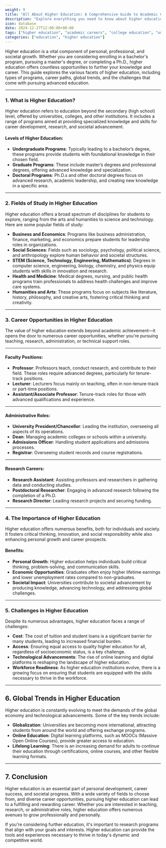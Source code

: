 ```yaml
---
weight: 9
title: "All About Higher Education: A Comprehensive Guide to Academic Careers"
description: "Explore everything you need to know about higher education, from undergraduate to doctoral programs, career opportunities in academia, and the importance of higher education in today's world."
icon: database
date: 2024-12-27T12:00:00+00:00
tags: ["higher education", "academic careers", "college education", "university programs", "education trends"]
categories: ["education", "higher education"]
---
```


Higher education is a vital component of personal, professional, and societal growth. Whether you are considering enrolling in a bachelor's program, pursuing a master's degree, or completing a Ph.D., higher education offers countless opportunities to further your knowledge and career. This guide explores the various facets of higher education, including types of programs, career paths, global trends, and the challenges that come with pursuing advanced education.

---

### 1. What is Higher Education?

Higher education refers to education beyond the secondary (high school) level, offered by universities, colleges, and other institutions. It includes a range of programs aimed at providing specialized knowledge and skills for career development, research, and societal advancement.

#### Levels of Higher Education:
- **Undergraduate Programs**: Typically leading to a bachelor’s degree, these programs provide students with foundational knowledge in their chosen field.
- **Graduate Programs**: These include master’s degrees and professional degrees, offering advanced knowledge and specialization.
- **Doctoral Programs**: Ph.D.s and other doctoral degrees focus on advanced research, academic leadership, and creating new knowledge in a specific area.

---

### 2. Fields of Study in Higher Education

Higher education offers a broad spectrum of disciplines for students to explore, ranging from the arts and humanities to science and technology. Here are some popular fields of study:

- **Business and Economics**: Programs like business administration, finance, marketing, and economics prepare students for leadership roles in organizations.
- **Social Sciences**: Fields such as sociology, psychology, political science, and anthropology explore human behavior and societal structures.
- **STEM (Science, Technology, Engineering, Mathematics)**: Degrees in computer science, engineering, biology, chemistry, and physics equip students with skills in innovation and research.
- **Health and Medicine**: Medical degrees, nursing, and public health programs train professionals to address health challenges and improve care systems.
- **Humanities and Arts**: These programs focus on subjects like literature, history, philosophy, and creative arts, fostering critical thinking and creativity.

---

### 3. Career Opportunities in Higher Education

The value of higher education extends beyond academic achievement—it opens the door to numerous career opportunities, whether you're pursuing teaching, research, administration, or technical support roles.

---

#### Faculty Positions:
- **Professor**: Professors teach, conduct research, and contribute to their field. These roles require advanced degrees, particularly for tenure-track positions.
- **Lecturer**: Lecturers focus mainly on teaching, often in non-tenure-track or part-time positions.
- **Assistant/Associate Professor**: Tenure-track roles for those with advanced qualifications and experience.

---

#### Administrative Roles:
- **University President/Chancellor**: Leading the institution, overseeing all aspects of its operations.
- **Dean**: Managing academic colleges or schools within a university.
- **Admissions Officer**: Handling student applications and admissions processes.
- **Registrar**: Overseeing student records and course registrations.

---

#### Research Careers:
- **Research Assistant**: Assisting professors and researchers in gathering data and conducting studies.
- **Postdoctoral Researcher**: Engaging in advanced research following the completion of a Ph.D.
- **Research Director**: Leading research projects and securing funding.

---

### 4. The Importance of Higher Education

Higher education offers numerous benefits, both for individuals and society. It fosters critical thinking, innovation, and social responsibility while also enhancing personal growth and career prospects.

#### Benefits:
- **Personal Growth**: Higher education helps individuals build critical thinking, problem-solving, and communication skills.
- **Economic Opportunities**: Graduates often enjoy higher lifetime earnings and lower unemployment rates compared to non-graduates.
- **Societal Impact**: Universities contribute to societal advancement by producing knowledge, advancing technology, and addressing global challenges.

---

### 5. Challenges in Higher Education

Despite its numerous advantages, higher education faces a range of challenges:
- **Cost**: The cost of tuition and student loans is a significant barrier for many students, leading to increased financial burden.
- **Access**: Ensuring equal access to quality higher education for all, regardless of socioeconomic status, is a key challenge.
- **Technological Advancements**: The rise of online learning and digital platforms is reshaping the landscape of higher education.
- **Workforce Readiness**: As higher education institutions evolve, there is a growing focus on ensuring that students are equipped with the skills necessary to thrive in the workforce.

---

## 6. Global Trends in Higher Education

Higher education is constantly evolving to meet the demands of the global economy and technological advancements. Some of the key trends include:
- **Globalization**: Universities are becoming more international, attracting students from around the world and offering exchange programs.
- **Online Education**: Digital learning platforms, such as MOOCs (Massive Open Online Courses), provide greater access to education.
- **Lifelong Learning**: There is an increasing demand for adults to continue their education through certifications, online courses, and other flexible learning formats.

---

## 7. Conclusion

Higher education is an essential part of personal development, career success, and societal progress. With a wide variety of fields to choose from, and diverse career opportunities, pursuing higher education can lead to a fulfilling and rewarding career. Whether you are interested in teaching, research, or administrative roles, higher education offers numerous avenues to grow professionally and personally.

If you're considering further education, it's important to research programs that align with your goals and interests. Higher education can provide the tools and experiences necessary to thrive in today's dynamic and competitive world.
